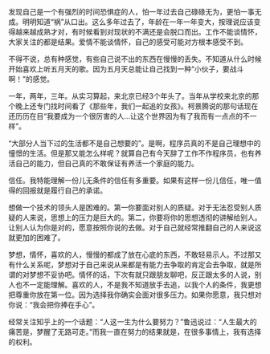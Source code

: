 发现自己是一个有强烈的时间恐惧症的人，怕一年过去自己碌碌无为，更怕一事无成。明明知道“祸”从口出。这么多年过去了，年龄在一年一年变大，按理说应该变得越来越成熟才对，有时候看到对现状的不满还是会脱口而出。工作不能谈情怀，大家关注的都是结果。爱情不能谈情怀，自己的感受可能对方根本感受不到。

不得不说，总有种感觉，有些自己说不出的东西在慢慢的丢失。不知道从什么时候开始喜欢上听五月天的歌。因为五月天总能让自己找到一种“小伙子，要战斗啊！”的感觉。

一年，两年，三年。从实习算起，来北京已经3个年头了。当年从学校来北京的那个晚上还专门找时间看了《那些年，我们一起追的女孩》。柯景腾说的那句话现在还历历在目“我要成为一个很厉害的人…让这个世界因为有了我而有一点点的不一样”。

“大部分人当下过的生活都不是自己想要的”。是啊，程序员真的不是自己理想中的憧憬的生活。但是那又能怎么样呢？就算自己有今天辞了工作不作程序员，也有养活自己的能力，但自己真的不敢保证有养活一个家庭的能力。

信任。我特能理解一份儿无条件的信任有多重要。如果有这样一份儿信任，唯一值得的回报就是履行自己的承诺。

想做一个技术的领头人是困难的。第一你要面对别人的质疑。对于无法忍受别人质疑的人来说，思想上的压力是巨大的。第二，你要将你的思想透彻的讲解给别人。让别人认为你是对的，愿意按照你说的去做。对于自己就经常推翻自己的人来说这就更加的困难了。

梦想，情怀，喜欢的人，慢慢的都成了放在心底的东西，不敢轻易示人。不过那又有什么关系呢，梦想对于自己来说从来都是有能力去争取的肯定会去争取，就是所谓的对梦想不妥协吧。情怀的话，下次有就只跟朋友聊吧，反正跟太多的人说，别人也不一定能理解。喜欢的人，不是我不知道放手去追，以我个人的条件，我更想把尊重你放在第一位。因为选择我你确实会面对很多压力。如果你愿意，我只想对你说：“我会把你捧在手心”。

经常关注知乎上的一个话题：“人这一生为什么要努力？”鲁迅说过：“人生最大的痛苦是，梦醒了无路可走。”而我一直在努力的结果就是，在很多事情上，我有选择的权利。

